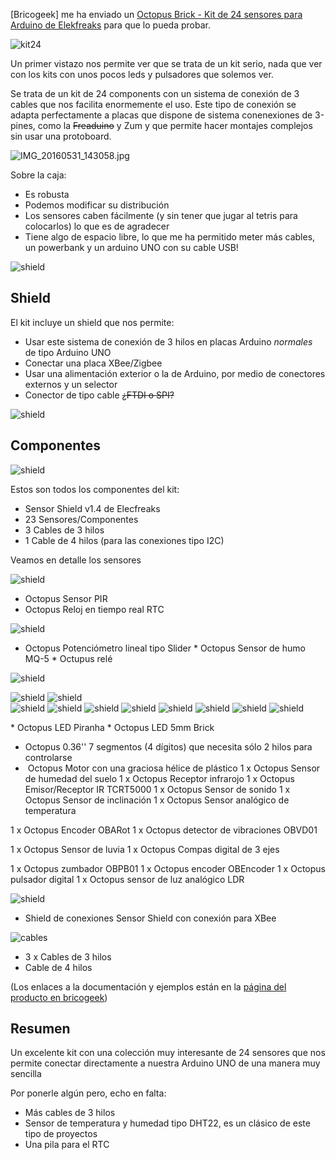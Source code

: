 [Bricogeek] me ha enviado un
[Octopus Brick - Kit de 24 sensores para Arduino de Elekfreaks](http://tienda.bricogeek.com/kits-arduino/830-octopus-brick-kit-de-24-sensores-para-arduino.html) para que lo pueda probar.

![kit24](./images/IMG_20160531_143103.jpg)


Un primer vistazo nos permite ver que se trata de un kit serio, nada que ver con los kits con unos pocos leds y pulsadores que solemos ver.

Se trata de un kit de 24 components con un sistema de conexión de 3 cables que nos facilita enormemente el uso. Este tipo de conexión se adapta perfectamente a placas que dispone de sistema conenexiones de 3-pines, como la ~~Freaduino~~ y Zum y que permite hacer montajes complejos sin usar una protoboard.

![IMG_20160531_143058.jpg](./images/IMG_20160531_143058.jpg)

Sobre la caja:
* Es robusta
* Podemos modificar su distribución
* Los sensores caben fácilmente (y sin tener que jugar al tetris para colocarlos) lo que es de agradecer
* Tiene algo de espacio libre, lo que me ha permitido meter más cables, un powerbank y un arduino UNO con su cable USB!

![shield](./images/IMG_20160605_093526.jpg)

## Shield

El kit incluye un shield  que  nos permite:
* Usar este sistema de conexión de 3 hilos en placas Arduino _normales_ de tipo Arduino UNO
* Conectar una placa XBee/Zigbee
* Usar una alimentación exterior o la de Arduino, por medio de conectores externos y un selector
* Conector de tipo cable ~~¿FTDI o SPI?~~

![shield](./images/IMG_20160531_143235.jpg)

## Componentes

![shield](./images/IMG_20160531_143223.jpg)

Estos son todos los componentes del kit:
* Sensor Shield v1.4 de Elecfreaks
* 23 Sensores/Componentes
* 3 Cables de 3 hilos
* 1 Cable de 4 hilos (para las conexiones tipo I2C)

Veamos en detalle los sensores

![shield](./images/IMG_20160531_143245.jpg)

* Octopus Sensor PIR
* Octopus Reloj en tiempo real RTC

![shield](./images/IMG_20160531_143306.jpg)

* Octopus Potenciómetro lineal tipo Slider
* Octopus Sensor de humo MQ-5
* Octupus relé


![shield](./images/IMG_20160531_143313.jpg)


![shield](./images/IMG_20160531_143058.jpg)   ![shield](./images/IMG_20160531_143337.jpg)  
![shield](./images/IMG_20160531_143103.jpg) ![shield](./images/IMG_20160531_143227.jpg) ![shield](./images/IMG_20160531_143306.jpg)  ![shield](./images/IMG_20160531_143356.jpg)
![shield](./images/IMG_20160531_143218.jpg)  ![shield](./images/IMG_20160531_143235.jpg)  ![shield](./images/IMG_20160531_143313.jpg)  ![shield](./images/IMG_20160531_143400.jpg)

* Octopus LED Piranha
* Octopus LED 5mm Brick
* Octopus 0.36'' 7 segmentos (4 dígitos) que necesita sólo 2 hilos para controlarse
*  Octopus Motor con una graciosa hélice de plástico
1 x Octopus Sensor de humedad del suelo
1 x Octopus Receptor infrarojo
1 x Octopus Emisor/Receptor IR TCRT5000
1 x Octopus Sensor de sonido
1 x Octopus Sensor de inclinación
1 x Octopus Sensor analógico de temperatura


1 x Octopus Encoder OBARot
1 x Octopus detector de vibraciones OBVD01

1 x Octopus Sensor de luvia
1 x Octopus Compas digital de 3 ejes

1 x Octopus zumbador OBPB01
1 x Octopus encoder OBEncoder
1 x Octopus pulsador digital
1 x Octopus sensor de luz analógico LDR

![shield](./images/IMG_20160531_143235.jpg)

* Shield de conexiones Sensor Shield con conexión para XBee


![cables](./images/IMG_20160531_143337.jpg)

* 3 x Cables de 3 hilos
* Cable de 4 hilos



(Los enlaces a la documentación y ejemplos están en la [página del producto en bricogeek](http://tienda.bricogeek.com/kits-arduino/830-octopus-brick-kit-de-24-sensores-para-arduino.html))

## Resumen

Un excelente kit con una colección muy interesante de 24 sensores que nos permite conectar directamente a nuestra Arduino UNO de una manera muy sencilla

Por ponerle algún pero, echo en falta:
* Más cables de 3 hilos
* Sensor de temperatura y humedad tipo DHT22, es un clásico de este tipo de proyectos
* Una pila para el RTC
